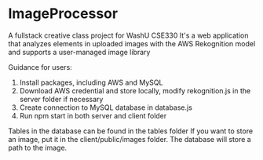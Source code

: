 # ImageProcessor
A fullstack creative class project for WashU CSE330
It's a web application that analyzes elements in uploaded images with the AWS Rekognition model and supports a user-managed image library

Guidance for users:
1. Install packages, including AWS and MySQL
2. Download AWS credential and store locally, modify rekognition.js in the server folder if necessary
3. Create connection to MySQL database in database.js
4. Run npm start in both server and client folder

Tables in the database can be found in the tables folder
If you want to store an image, put it in the client/public/images folder. The database will store a path to the image.